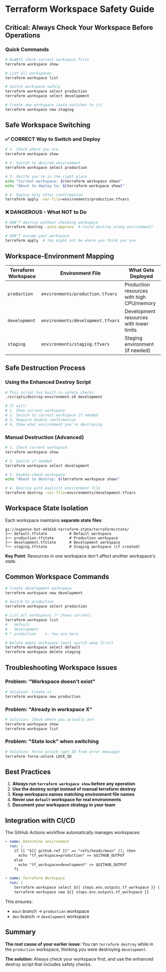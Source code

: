 # Terraform Workspace Safety Guide

## Critical: Always Check Your Workspace Before Operations

### Quick Commands

```bash
# ALWAYS check current workspace first
terraform workspace show

# List all workspaces
terraform workspace list

# Switch workspace safely
terraform workspace select production
terraform workspace select development

# Create new workspace (auto-switches to it)
terraform workspace new staging
```

## Safe Workspace Switching

### ✅ CORRECT Way to Switch and Deploy

```bash
# 1. Check where you are
terraform workspace show

# 2. Switch to desired environment
terraform workspace select production

# 3. Verify you're in the right place
echo "Current workspace: $(terraform workspace show)"
echo "About to deploy to: $(terraform workspace show)"

# 4. Deploy only after confirmation
terraform apply -var-file=environments/production.tfvars
```

### ❌ DANGEROUS - What NOT to Do

```bash
# DON'T destroy without checking workspace
terraform destroy -auto-approve  # Could destroy wrong environment!

# DON'T assume your workspace
terraform apply  # You might not be where you think you are
```

## Workspace-Environment Mapping

| Terraform Workspace | Environment File | What Gets Deployed |
|---------------------|------------------|-------------------|
| `production` | `environments/production.tfvars` | Production resources with high CPU/memory |
| `development` | `environments/development.tfvars` | Development resources with lower limits |
| `staging` | `environments/staging.tfvars` | Staging environment (if needed) |

## Safe Destruction Process

### Using the Enhanced Destroy Script

```bash
# This script has built-in safety checks
./scripts/destroy-environment.sh development

# It will:
# 1. Show current workspace
# 2. Switch to correct workspace if needed
# 3. Require double confirmation
# 4. Show what environment you're destroying
```

### Manual Destruction (Advanced)

```bash
# 1. Check current workspace
terraform workspace show

# 2. Switch if needed
terraform workspace select development

# 3. Double-check workspace
echo "About to destroy: $(terraform workspace show)"

# 4. Destroy with explicit environment file
terraform destroy -var-file=environments/development.tfvars
```

## Workspace State Isolation

Each workspace maintains **separate state files**:

```
gs://expense-bot-441618-terraform-state/terraform/state/
├── default.tfstate          # Default workspace
├── production.tfstate       # Production workspace  
├── development.tfstate      # Development workspace
└── staging.tfstate          # Staging workspace (if created)
```

**Key Point**: Resources in one workspace don't affect another workspace's state.

## Common Workspace Commands

```bash
# Create development workspace
terraform workspace new development

# Switch to production
terraform workspace select production

# List all workspaces (* shows current)
terraform workspace list
#   default
#   development  
# * production    <- You are here

# Delete empty workspace (must switch away first)
terraform workspace select default
terraform workspace delete staging
```

## Troubleshooting Workspace Issues

### Problem: "Workspace doesn't exist"
```bash
# Solution: Create it
terraform workspace new production
```

### Problem: "Already in workspace X"
```bash
# Solution: Check where you actually are
terraform workspace show
terraform workspace list
```

### Problem: "State lock" when switching
```bash
# Solution: Force unlock (get ID from error message)
terraform force-unlock LOCK_ID
```

## Best Practices

1. **Always run `terraform workspace show` before any operation**
2. **Use the destroy script instead of manual terraform destroy**
3. **Keep workspace names matching environment file names**
4. **Never use `default` workspace for real environments**
5. **Document your workspace strategy in your team**

## Integration with CI/CD

The GitHub Actions workflow automatically manages workspaces:

```yaml
- name: Determine environment
  run: |
    if [[ "${{ github.ref }}" == "refs/heads/main" ]]; then
      echo "tf_workspace=production" >> $GITHUB_OUTPUT
    else
      echo "tf_workspace=development" >> $GITHUB_OUTPUT
    fi

- name: Terraform Workspace
  run: |
    terraform workspace select ${{ steps.env.outputs.tf_workspace }} || 
    terraform workspace new ${{ steps.env.outputs.tf_workspace }}
```

This ensures:
- `main` branch → `production` workspace
- `dev` branch → `development` workspace

## Summary

**The root cause of your earlier issue**: You ran `terraform destroy` while in the `production` workspace, thinking you were destroying `development`. 

**The solution**: Always check your workspace first, and use the enhanced destroy script that includes safety checks.